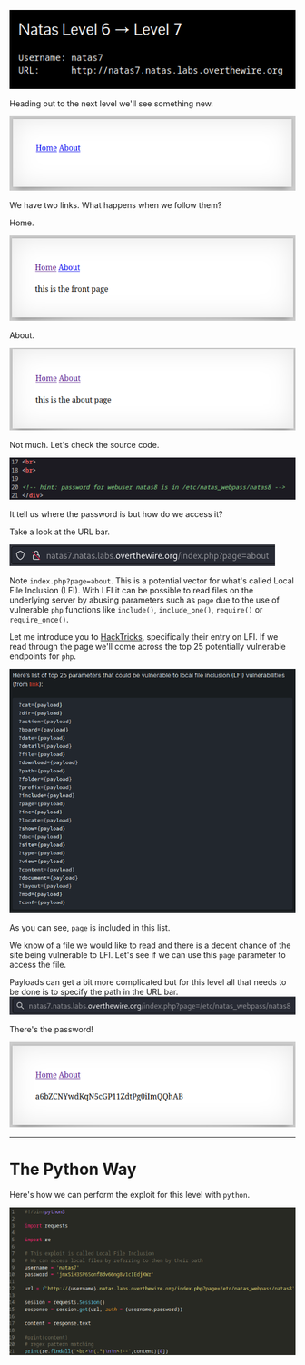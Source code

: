 ![natas7_01.png](https://raw.githubusercontent.com/ToasterMouse/WriteupsAndCTFs/main/overthewire/natas/images/natas7_01.png)

Heading out to the next level we'll see something new.

![natas7_02.png](https://raw.githubusercontent.com/ToasterMouse/WriteupsAndCTFs/main/overthewire/natas/images/natas7_02.png)

We have two links. What happens when we follow them?

Home.

![natas7_04.png](https://raw.githubusercontent.com/ToasterMouse/WriteupsAndCTFs/main/overthewire/natas/images/natas7_04.png)

About.

![natas7_05.png](https://raw.githubusercontent.com/ToasterMouse/WriteupsAndCTFs/main/overthewire/natas/images/natas7_05.png)

Not much. Let's check the source code.

![natas7_03.png](https://raw.githubusercontent.com/ToasterMouse/WriteupsAndCTFs/main/overthewire/natas/images/natas7_03.png)

It tell us where the password is but how do we access it?

Take a look at the URL bar.

![natas7_06.png](https://raw.githubusercontent.com/ToasterMouse/WriteupsAndCTFs/main/overthewire/natas/images/natas7_06.png)

Note `index.php?page=about`. This is a potential vector for what's called Local File Inclusion (LFI). With LFI it can be possible to read files on the underlying server by abusing parameters such as `page` due to the use of vulnerable `php` functions like `include()`, `include_one()`, `require()` or `require_once()`.

Let me introduce you to [HackTricks](https://book.hacktricks.xyz/pentesting-web/file-inclusion), specifically their entry on LFI. If we read through the page we'll come across the top 25 potentially vulnerable endpoints for `php`.

![natas7_07.png](https://raw.githubusercontent.com/ToasterMouse/WriteupsAndCTFs/main/overthewire/natas/images/natas7_07.png)

As you can see, `page` is included in this list. 

We know of a file we would like to read and there is a decent chance of the site being vulnerable to LFI. Let's see if we can use this `page` parameter to access the file.

Payloads can get a bit more complicated but for this level all that needs to be done is to specify the path in the URL bar.
![natas7_08.png](https://raw.githubusercontent.com/ToasterMouse/WriteupsAndCTFs/main/overthewire/natas/images/natas7_08.png)

There's the password!

![natas7_09.png](https://raw.githubusercontent.com/ToasterMouse/WriteupsAndCTFs/main/overthewire/natas/images/natas7_09.png)

---

# The Python Way

Here's how we can perform the exploit for this level with `python`.

![natas7_10.png](https://raw.githubusercontent.com/ToasterMouse/WriteupsAndCTFs/main/overthewire/natas/images/natas7_10.png)
